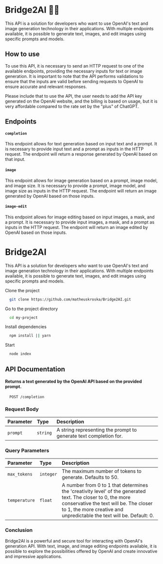 # Bridge2AI 🚧🚧
This API is a solution for developers who want to use OpenAI's text and image generation technology in their applications. With multiple endpoints available, it is possible to generate text, images, and edit images using specific prompts and models.

## How to use
To use this API, it is necessary to send an HTTP request to one of the available endpoints, providing the necessary inputs for text or image generation. It is important to note that the API performs validations to ensure that the inputs are valid before sending requests to OpenAI to ensure accurate and relevant responses.

Please include that to use the API, the user needs to add the API key generated on the OpenAI website, and the billing is based on usage, but it is very affordable compared to the rate set by the "plus" of ChatGPT.

## Endpoints

#### `completion`
This endpoint allows for text generation based on input text and a prompt. It is necessary to provide input text and a prompt as inputs in the HTTP request. The endpoint will return a response generated by OpenAI based on that input.

#### `image`
This endpoint allows for image generation based on a prompt, image model, and image size. It is necessary to provide a prompt, image model, and image size as inputs in the HTTP request. The endpoint will return an image generated by OpenAI based on those inputs.

#### `image-edit`
This endpoint allows for image editing based on input images, a mask, and a prompt. It is necessary to provide input images, a mask, and a prompt as inputs in the HTTP request. The endpoint will return an image edited by OpenAI based on those inputs.


# Bridge2AI

This API is a solution for developers who want to use OpenAI's text and image generation technology in their applications. With multiple endpoints available, it is possible to generate text, images, and edit images using specific prompts and models.

Clone the project

```bash
  git clone https://github.com/matheuskroska/Bridge2AI.git
```

Go to the project directory

```bash
  cd my-project
```

Install dependencies

```bash
  npm install || yarn
```

Start

```bash
  node index
```



## API Documentation

#### Returns a text generated by the OpenAI API based on the provided prompt.

```http
  POST /completion
```

### Request Body

| Parameter   | Type       | Description                                   |
| :---------- | :--------- | :------------------------------------------ |
| `prompt`      | `string` | 	A string representing the prompt to generate text completion for.|


### Query Parameters

| Parameter   | Type       | Description                                   |
| :---------- | :--------- | :------------------------------------------ |
| `max_tokens`      | `integer` | 	The maximum number of tokens to generate. Defaults to 50.|
| `temperature`      | `float` |A number from 0 to 1 that determines the 'creativity level' of the generated text. The closer to 0, the more conservative the text will be. The closer to 1, the more creative and unpredictable the text will be. Default: 0.|








### Conclusion
Bridge2AI is a powerful and secure tool for interacting with OpenAI's generation API. With text, image, and image editing endpoints available, it is possible to explore the possibilities offered by OpenAI and create innovative and impressive applications.

